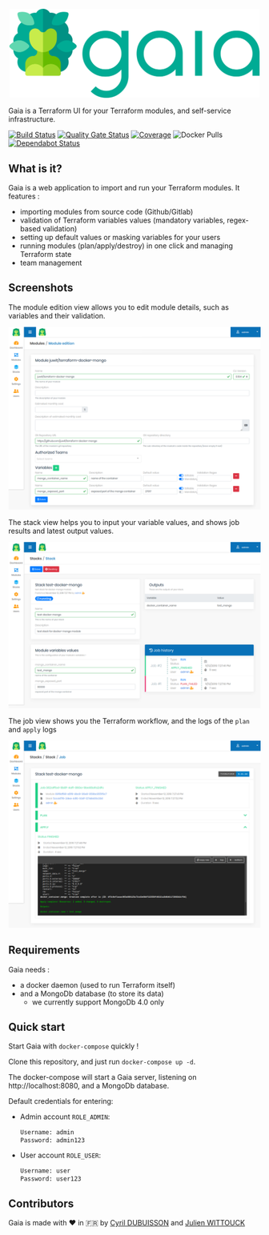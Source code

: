 <p align="center">
  <img width="500" src="assets/gaia_logo_with_title.png">
</p>

Gaia is a Terraform UI for your Terraform modules, and self-service infrastructure.

[![Build Status](https://travis-ci.com/gaia-app/gaia.svg?branch=master)](https://travis-ci.com/gaia-app/gaia)
[![Quality Gate Status](https://sonarcloud.io/api/project_badges/measure?project=gaia-app%3Agaia&metric=alert_status)](https://sonarcloud.io/dashboard?id=gaia-app%3Agaia)
[![Coverage](https://sonarcloud.io/api/project_badges/measure?project=gaia-app%3Agaia&metric=coverage)](https://sonarcloud.io/dashboard?id=gaia-app%3Agaia)
![Docker Pulls](https://img.shields.io/docker/pulls/gaia-app/gaia)
[![Dependabot Status](https://api.dependabot.com/badges/status?host=github&repo=gaia-app/gaia)](https://dependabot.com)

## What is it?

Gaia is a web application to import and run your Terraform modules.
It features : 
* importing modules from source code (Github/Gitlab)
* validation of Terraform variables values (mandatory variables, regex-based validation)
* setting up default values or masking variables for your users
* running modules (plan/apply/destroy) in one click and managing Terraform state
* team management

## Screenshots

The module edition view allows you to edit module details, such as variables and their validation.

![module edition view](./assets/screenshot-gaia-module.png)

The stack view helps you to input your variable values, and shows job results and latest output values.

![stack edition view](./assets/screenshot-gaia-stack.png)

The job view shows you the Terraform workflow, and the logs of the `plan` and `apply` logs

![job view](./assets/screenshot-gaia-job.png)

## Requirements

Gaia needs :
 * a docker daemon (used to run Terraform itself)
 * and a MongoDb database (to store its data)
   * we currently support MongoDb 4.0 only

## Quick start

Start Gaia with `docker-compose` quickly !

Clone this repository, and just run `docker-compose up -d`. 

The docker-compose will start a Gaia server, listening on http://localhost:8080, and a MongoDb database.

Default credentials for entering:

- Admin account `ROLE_ADMIN`:

  ```
  Username: admin
  Password: admin123
  ```

- User account `ROLE_USER`:

  ```
  Username: user
  Password: user123
  ```

## Contributors

Gaia is made with ❤️ in  🇫🇷 by [Cyril DUBUISSON](https://github.com/cdubuisson) and [Julien WITTOUCK](https://github.com/juwit)
